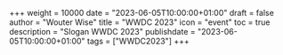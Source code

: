 +++
weight = 10000
date = "2023-06-05T10:00:00+01:00"
draft = false
author = "Wouter Wise"
title = "WWDC 2023"
icon = "event"
toc = true
description = "Slogan WWDC 2023"
publishdate = "2023-06-05T10:00:00+01:00"
tags = ["WWDC2023"]
+++
